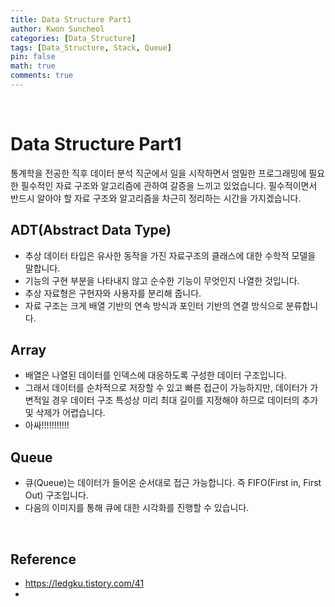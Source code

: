 ```yaml
---
title: Data Structure Part1
author: Kwon Suncheol
categories: [Data_Structure]
tags: [Data_Structure, Stack, Queue]
pin: false
math: true
comments: true
---
```


<br>

# Data Structure Part1



 통계학을 전공한 직후 데이터 분석 직군에서 일을 시작하면서 엄밀한 프로그래밍에 필요한 필수적인 자료 구조와 알고리즘에 관하여 갈증을 느끼고 있었습니다. 필수적이면서 반드시 알아야 할 자료 구조와 알고리즘을 차근히 정리하는 시간을 가지겠습니다.

 

## ADT(Abstract Data Type)

- 추상 데이터 타입은 유사한 동작을 가진 자료구조의 클래스에 대한 수학적 모델을 말합니다.
- 기능의 구현 부분을 나타내지 않고 순수한 기능이 무엇인지 나열한 것입니다.
- 추상 자료형은 구현자와 사용자를 분리해 줍니다.
- 자료 구조는 크게 배열 기반의 연속 방식과 포인터 기반의 연결 방식으로 분류합니다. 



## Array

- 배열은 나열된 데이터를 인덱스에 대응하도록 구성한 데이터 구조입니다.
- 그래서 데이터를 순차적으로 저장할 수 있고 빠른 접근이 가능하지만, 데이터가 가변적일 경우 데이터 구조 특성상 미리 최대 길이를 지정해야 하므로 데이터의 추가 및 삭제가 어렵습니다.
- 아싸!!!!!!!!!!!



## Queue

- 큐(Queue)는 데이터가 들어온 순서대로 접근 가능합니다. 즉 FIFO(First in, First Out) 구조입니다. 
- 다음의 이미지를 통해 큐에 대한 시각화를 진행할 수 있습니다.
  


<br>


## Reference

- https://ledgku.tistory.com/41
- 

